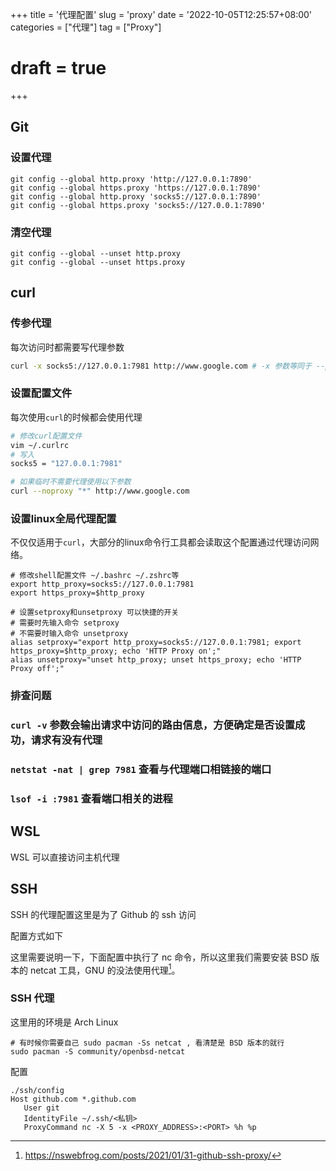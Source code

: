 +++
title = '代理配置'
slug = 'proxy'
date = '2022-10-05T12:25:57+08:00' 
categories = ["代理"]
tag = ["Proxy"]
# draft = true
+++

## Git

### 设置代理

```shell
git config --global http.proxy 'http://127.0.0.1:7890'
git config --global https.proxy 'https://127.0.0.1:7890'
git config --global http.proxy 'socks5://127.0.0.1:7890'
git config --global https.proxy 'socks5://127.0.0.1:7890'
```

### 清空代理

```shell
git config --global --unset http.proxy
git config --global --unset https.proxy
```

## curl

### 传参代理

每次访问时都需要写代理参数

```bash
curl -x socks5://127.0.0.1:7981 http://www.google.com # -x 参数等同于 --proxy
```

### 设置配置文件

每次使用`curl`的时候都会使用代理

```bash
# 修改curl配置文件
vim ~/.curlrc
# 写入
socks5 = "127.0.0.1:7981"

# 如果临时不需要代理使用以下参数
curl --noproxy "*" http://www.google.com
```

### 设置linux全局代理配置

不仅仅适用于`curl`，大部分的linux命令行工具都会读取这个配置通过代理访问网络。

```text
# 修改shell配置文件 ~/.bashrc ~/.zshrc等
export http_proxy=socks5://127.0.0.1:7981
export https_proxy=$http_proxy

# 设置setproxy和unsetproxy 可以快捷的开关
# 需要时先输入命令 setproxy
# 不需要时输入命令 unsetproxy
alias setproxy="export http_proxy=socks5://127.0.0.1:7981; export https_proxy=$http_proxy; echo 'HTTP Proxy on';"
alias unsetproxy="unset http_proxy; unset https_proxy; echo 'HTTP Proxy off';"
```

### 排查问题

### `curl -v` 参数会输出请求中访问的路由信息，方便确定是否设置成功，请求有没有代理

### `netstat -nat | grep 7981` 查看与代理端口相链接的端口

### `lsof -i :7981` 查看端口相关的进程

## WSL

WSL 可以直接访问主机代理

## SSH

SSH 的代理配置这里是为了 Github 的 ssh 访问

配置方式如下

这里需要说明一下，下面配置中执行了 nc 命令，所以这里我们需要安装 BSD 版本的 netcat 工具，GNU 的没法使用代理[^Github git SSH 代理设置]。

### SSH 代理

这里用的环境是 Arch Linux

```shell
# 有时候你需要自己 sudo pacman -Ss netcat , 看清楚是 BSD 版本的就行
sudo pacman -S community/openbsd-netcat
```

配置

```config
./ssh/config
Host github.com *.github.com
   User git
   IdentityFile ~/.ssh/<私钥>
   ProxyCommand nc -X 5 -x <PROXY_ADDRESS>:<PORT> %h %p
```

[^Github git SSH 代理设置]: https://nswebfrog.com/posts/2021/01/31-github-ssh-proxy/
